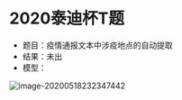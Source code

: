 # 2020泰迪杯T题

- 题目：疫情通报文本中涉疫地点的自动提取
- 结果：未出
- 模型：

![image-20200518232347442](https://picbed-1301760901.cos.ap-guangzhou.myqcloud.com/image-20200518232347442.png)